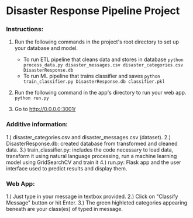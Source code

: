# Disaster Response Pipeline Project

### Instructions:
1. Run the following commands in the project's root directory to set up your database and model.

    - To run ETL pipeline that cleans data and stores in database
        `python process_data.py disaster_messages.csv disaster_categories.csv DisasterResponse.db`
    - To run ML pipeline that trains classifier and saves
        `python train_classifier.py DisasterResponse.db classifier.pkl`

2. Run the following command in the app's directory to run your web app.
    `python run.py`

3. Go to http://0.0.0.0:3001/

### Additive information:
1.) disaster_categories.csv and disaster_messages.csv (dataset).
2.) DisasterResponse.db: created database from transformed and cleaned data.
3.) train_classifier.py: includes the code necessary to load data, transform it using natural language processing, run a machine learning model using GridSearchCV and train it
4.) run.py: Flask app and the user interface used to predict results and display them.

### Web App:
1.) Just type in your message in textbox provided.
2.) Click on "Classify Message" button or hit Enter.
3.) The green highleted categories appearing beneath are your class(es) of typed in message.
